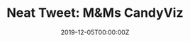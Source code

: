 ---
title: "Neat Tweet: M&Ms CandyViz"
summary: Tasty take on dataviz.
tags:
- data
date: "2019-12-05T00:00:00Z"

image:
  placement: 1
  focal_point: Smart
  
external_link: https://twitter.com/zachbogart/status/1202779889184567298
---